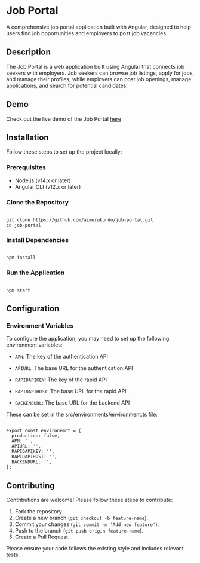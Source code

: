 
# Job Portal

A comprehensive job portal application built with Angular, designed to help users find job opportunities and employers to post job vacancies.

## Description

The Job Portal is a web application built using Angular that connects job seekers with employers. Job seekers can browse job listings, apply for jobs, and manage their profiles, while employers can post job openings, manage applications, and search for potential candidates.

## Demo
Check out the live demo of the Job Portal [here](https://job-portal-eta-three.vercel.app)

## Installation
Follow these steps to set up the project locally:

### Prerequisites
- Node.js (v14.x or later)
- Angular CLI (v12.x or later)

### Clone the Repository
```

git clone https://github.com/aimerukundo/job-portal.git
cd job-portal

```

### Install Dependencies

```

npm install

```

### Run the Application

```

npm start

```

## Configuration

### Environment Variables

To configure the application, you may need to set up the following environment variables:
- `APN`: The key of the authentication API

- `APIURL`: The base URL for the authentication API

- `RAPIDAPIKEY`: The key of the rapid API

- `RAPIDAPIHOST`: The base URL for the rapid API

- `BACKENDURL`: The base URL for the backend API

These can be set in the src/environments/environment.ts file:

```

export const environemnt = {
  production: false,
  APN: '',
  APIURL: '',
  RAPIDAPIKEY: '',
  RAPIDAPIHOST: '',
  BACKENDURL: '',
};

```

## Contributing

Contributions are welcome! Please follow these steps to contribute:

1. Fork the repository.
2. Create a new branch (`git checkout -b feature-name`).
3. Commit your changes (`git commit -m 'Add new feature'`).
4. Push to the branch (`git push origin feature-name`).
5. Create a Pull Request.

Please ensure your code follows the existing style and includes relevant tests.



